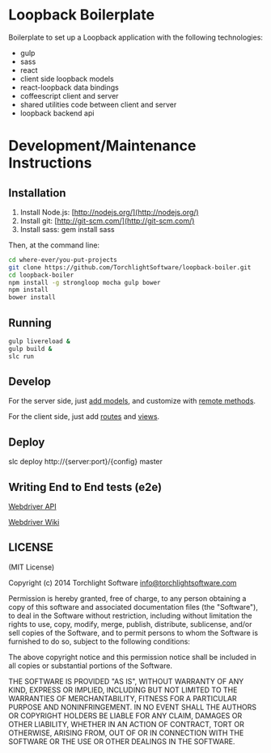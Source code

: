 # Loopback Boilerplate

Boilerplate to set up a Loopback application with the following technologies:

* gulp
* sass
* react
* client side loopback models
* react-loopback data bindings
* coffeescript client and server
* shared utilities code between client and server
* loopback backend api

# Development/Maintenance Instructions

## Installation

1. Install Node.js: [http://nodejs.org/](http://nodejs.org/)
2. Install git: [http://git-scm.com/](http://git-scm.com/)
3. Install sass: gem install sass

Then, at the command line:

```bash
cd where-ever/you-put-projects
git clone https://github.com/TorchlightSoftware/loopback-boiler.git
cd loopback-boiler
npm install -g strongloop mocha gulp bower
npm install
bower install
```

## Running

```bash
gulp livereload &
gulp build &
slc run
```

## Develop

For the server side, just [add models](http://docs.strongloop.com/display/public/LB/Creating+models), and customize with [remote methods](http://docs.strongloop.com/display/public/LB/Remote+methods).

For the client side, just add [routes](https://github.com/rackt/react-router) and [views](http://facebook.github.io/react/docs/component-specs.html).

## Deploy

slc deploy http://{server:port}/{config} master

## Writing End to End tests (e2e)

[Webdriver API](http://selenium.googlecode.com/git/docs/api/javascript/index.html)

[Webdriver Wiki](https://code.google.com/p/selenium/wiki/WebDriverJs)

## LICENSE

(MIT License)

Copyright (c) 2014 Torchlight Software <info@torchlightsoftware.com>

Permission is hereby granted, free of charge, to any person obtaining
a copy of this software and associated documentation files (the
"Software"), to deal in the Software without restriction, including
without limitation the rights to use, copy, modify, merge, publish,
distribute, sublicense, and/or sell copies of the Software, and to
permit persons to whom the Software is furnished to do so, subject to
the following conditions:

The above copyright notice and this permission notice shall be
included in all copies or substantial portions of the Software.

THE SOFTWARE IS PROVIDED "AS IS", WITHOUT WARRANTY OF ANY KIND,
EXPRESS OR IMPLIED, INCLUDING BUT NOT LIMITED TO THE WARRANTIES OF
MERCHANTABILITY, FITNESS FOR A PARTICULAR PURPOSE AND
NONINFRINGEMENT. IN NO EVENT SHALL THE AUTHORS OR COPYRIGHT HOLDERS BE
LIABLE FOR ANY CLAIM, DAMAGES OR OTHER LIABILITY, WHETHER IN AN ACTION
OF CONTRACT, TORT OR OTHERWISE, ARISING FROM, OUT OF OR IN CONNECTION
WITH THE SOFTWARE OR THE USE OR OTHER DEALINGS IN THE SOFTWARE.
